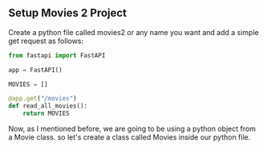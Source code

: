 ## Setup Movies 2 Project

Create a python file called movies2 or any name you want and add a simple get request as follows:

```python
from fastapi import FastAPI

app = FastAPI()

MOVIES = []

@app.get("/movies")
def read_all_movies():
    return MOVIES
```

Now, as I mentioned before, we are going to be using a python object from a Movie class. so let's create a class called Movies inside our python file.
